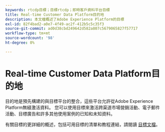 ```yaml
---
keywords: rtcdp目標；目標rtcdp；即時客戶資料平台目標
title: Real-time Customer Data Platform目的地
description: 本文檔概述了Adobe Experience Platform的目標
exl-id: 82f4bad2-a0e7-4f49-ac2f-412b5c5c35f3
source-git-commit: ad0d38cbd249642d582a807c5679065827f57717
workflow-type: tm+mt
source-wordcount: '98'
ht-degree: 0%

---
```


# Real-time Customer Data Platform目的地

目的地是預先構建的與目標平台的整合，這些平台允許從Adobe Experience Platform無縫激活資料。 您可以使用目標來激活跨渠道市場營銷活動、電子郵件活動、目標廣告和許多其他使用案例的已知和未知資料。

有關目標的更詳細的概述，包括可用目標的清單和教程連結，請閱讀 [目標文檔](../../destinations/home.md)。
